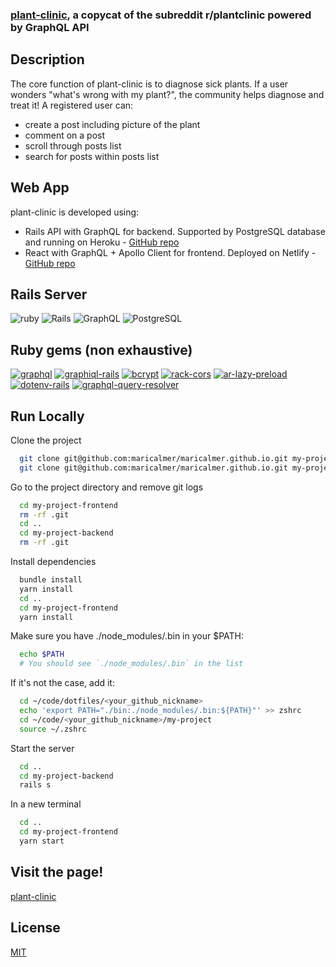 ### [plant-clinic](https://mellifluous-arithmetic-b968bd.netlify.app/), a copycat of the subreddit r/plantclinic powered by GraphQL API

## Description

The core function of plant-clinic is to diagnose sick plants. If a user wonders "what's wrong with my plant?", the community helps diagnose and treat it! A registered user can:
- create a post including picture of the plant
- comment on a post
- scroll through posts list
- search for posts within posts list

## Web App

plant-clinic is developed using:
- Rails API with GraphQL for backend. Supported by PostgreSQL database and running on Heroku - [GitHub repo](https://github.com/maricalmer/plant-clinic_backend)
- React with GraphQL + Apollo Client for frontend. Deployed on Netlify - [GitHub repo](https://github.com/maricalmer/plant-clinic_frontend)

## Rails Server

![ruby](https://img.shields.io/badge/Ruby-3.1.2-F32C24?style=for-the-badge&logo=ruby&logoColor=white) ![Rails](https://img.shields.io/badge/Rails-7.0.6-C52F24?style=for-the-badge&logo=rubyonrails&logoColor=white) ![GraphQL](https://img.shields.io/badge/graphql-16.7.1-F6009B?style=for-the-badge&logo=graphql&logoColor=white) ![PostgreSQL](https://img.shields.io/badge/PostgreSQL-14.8-4764BE?style=for-the-badge&logo=postgresql&logoColor=white)

## Ruby gems (non exhaustive)

[![graphql](https://img.shields.io/badge/graphql-1.13.19-red.svg)](https://rubygems.org/gems/graphql) [![graphiql-rails](https://img.shields.io/badge/graphiql--rails-1.9.0-red.svg)](https://rubygems.org/gems/graphiql-rails) [![bcrypt](https://img.shields.io/badge/bcrypt-3.1.19-red.svg)](https://rubygems.org/gems/bcrypt) [![rack-cors](https://img.shields.io/badge/rack--cors-2.0.1-red.svg)](https://rubygems.org/gems/rack-cors) [![ar-lazy-preload](https://img.shields.io/badge/ar_lazy_preload-2.0.0-red.svg)](https://rubygems.org/gems/ar_lazy_preload) [![dotenv-rails](https://img.shields.io/badge/dotenv--rails-2.8.1-red.svg)](https://rubygems.org/gems/dotenv-rails) [![graphql-query-resolver](https://img.shields.io/badge/graphql--query--resolver-0.2.0-red.svg)](https://rubygems.org/gems/graphql-query-resolver)

## Run Locally

Clone the project

```bash
  git clone git@github.com:maricalmer/maricalmer.github.io.git my-project-frontend
  git clone git@github.com:maricalmer/maricalmer.github.io.git my-project-backend
```

Go to the project directory and remove git logs

```bash
  cd my-project-frontend
  rm -rf .git
  cd ..
  cd my-project-backend
  rm -rf .git
```

Install dependencies

```bash
  bundle install
  yarn install
  cd ..
  cd my-project-frontend
  yarn install
```

Make sure you have ./node_modules/.bin in your $PATH:

```bash
  echo $PATH
  # You should see `./node_modules/.bin` in the list
```

If it's not the case, add it:

```bash
  cd ~/code/dotfiles/<your_github_nickname>
  echo 'export PATH="./bin:./node_modules/.bin:${PATH}"' >> zshrc
  cd ~/code/<your_github_nickname>/my-project
  source ~/.zshrc
```

Start the server

```bash
  cd ..
  cd my-project-backend
  rails s
```

In a new terminal

```bash
  cd ..
  cd my-project-frontend
  yarn start
```

## Visit the page!

[plant-clinic](https://mellifluous-arithmetic-b968bd.netlify.app/)

## License


[MIT](https://choosealicense.com/licenses/mit/)
